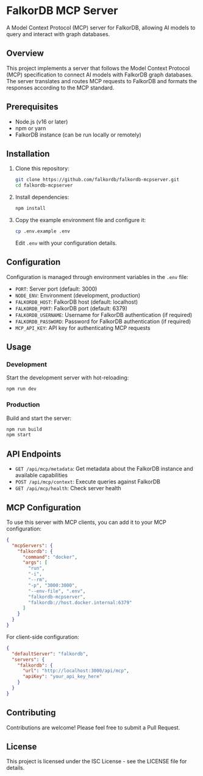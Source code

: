 # FalkorDB MCP Server

A Model Context Protocol (MCP) server for FalkorDB, allowing AI models to query and interact with graph databases.

## Overview

This project implements a server that follows the Model Context Protocol (MCP) specification to connect AI models with FalkorDB graph databases. The server translates and routes MCP requests to FalkorDB and formats the responses according to the MCP standard.

## Prerequisites

* Node.js (v16 or later)
* npm or yarn
* FalkorDB instance (can be run locally or remotely)

## Installation

1. Clone this repository:

   ```bash
   git clone https://github.com/falkordb/falkordb-mcpserver.git
   cd falkordb-mcpserver
   ```
2. Install dependencies:

   ```bash
   npm install
   ```
3. Copy the example environment file and configure it:

   ```bash
   cp .env.example .env
   ```

   Edit `.env` with your configuration details.

## Configuration

Configuration is managed through environment variables in the `.env` file:

* `PORT`: Server port (default: 3000)
* `NODE_ENV`: Environment (development, production)
* `FALKORDB_HOST`: FalkorDB host (default: localhost)
* `FALKORDB_PORT`: FalkorDB port (default: 6379)
* `FALKORDB_USERNAME`: Username for FalkorDB authentication (if required)
* `FALKORDB_PASSWORD`: Password for FalkorDB authentication (if required)
* `MCP_API_KEY`: API key for authenticating MCP requests

## Usage

### Development

Start the development server with hot-reloading:

```bash
npm run dev
```

### Production

Build and start the server:

```bash
npm run build
npm start
```

## API Endpoints

* `GET /api/mcp/metadata`: Get metadata about the FalkorDB instance and available capabilities
* `POST /api/mcp/context`: Execute queries against FalkorDB
* `GET /api/mcp/health`: Check server health

## MCP Configuration

To use this server with MCP clients, you can add it to your MCP configuration:

```json
{
  "mcpServers": {
    "falkordb": {
      "command": "docker",
      "args": [
        "run",
        "-i",
        "--rm",
        "-p", "3000:3000",
        "--env-file", ".env",
        "falkordb-mcpserver",
        "falkordb://host.docker.internal:6379"
      ]
    }
  }
}
```

For client-side configuration:

```json
{
  "defaultServer": "falkordb",
  "servers": {
    "falkordb": {
      "url": "http://localhost:3000/api/mcp",
      "apiKey": "your_api_key_here"
    }
  }
}
```

## Contributing

Contributions are welcome! Please feel free to submit a Pull Request.

## License

This project is licensed under the ISC License - see the LICENSE file for details.
